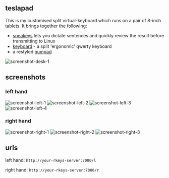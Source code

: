 ## teslapad

This is my customised split virtual-keyboard which runs on a pair of 8-inch tablets.
It brings together the following:

  - [speakeys](../speakeys) lets you dictate sentences and quickly review the result
    before transmitting to Linux
  - [keyboard](../keyboard/compact) - a split 'ergonomic' qwerty keyboard
  - a restyled [numpad](../numpad)

![screenshot-desk-1](http://dizzib.github.io/rkeys/teslapad/desk-1.png)

## screenshots

### left hand

![screenshot-left-1](http://dizzib.github.io/rkeys/teslapad/l/1.png)
![screenshot-left-2](http://dizzib.github.io/rkeys/teslapad/l/2.png)
![screenshot-left-3](http://dizzib.github.io/rkeys/teslapad/l/3.png)
![screenshot-left-4](http://dizzib.github.io/rkeys/teslapad/l/4.png)

### right hand

![screenshot-right-1](http://dizzib.github.io/rkeys/teslapad/r/1.png)
![screenshot-right-2](http://dizzib.github.io/rkeys/teslapad/r/2.png)
![screenshot-right-3](http://dizzib.github.io/rkeys/teslapad/r/3.png)

## urls

left hand: `http://your-rkeys-server:7000/l`

right hand: `http://your-rkeys-server:7000/r`
